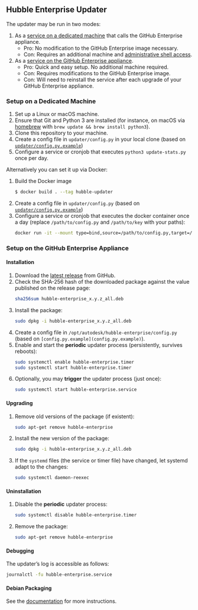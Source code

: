 ## Hubble Enterprise Updater

The updater may be run in two modes:

1. As a [service on a dedicated machine](README.md#setup-on-a-dedicated-machine) that calls the GitHub Enterprise appliance.
	* Pro: No modification to the GitHub Enterprise image necessary.
	* Con: Requires an additional machine and [administrative shell access](https://help.github.com/enterprise/2.11/admin/guides/installation/administrative-shell-ssh-access/).
1. As a [service on the GitHub Enterprise appliance](README.md#setup-on-the-github-enterprise-appliance).
	* Pro: Quick and easy setup. No additional machine required.
	* Con: Requires modifications to the GitHub Enterprise image.
	* Con: Will need to reinstall the service after each upgrade of your GitHub Enterprise appliance.

### Setup on a Dedicated Machine

1. Set up a Linux or macOS machine.
1. Ensure that Git and Python 3 are installed (for instance, on macOS via [homebrew](https://brew.sh/) with `brew update && brew install python3`).
1. Clone this repository to your machine.
1. Create a config file in `updater/config.py` in your local clone (based on [`updater/config.py.example`](config.py.example))
1. Configure a service or cronjob that executes `python3 update-stats.py` once per day.

Alternatively you can set it up via Docker:
1. Build the Docker image
    ```sh
    $ docker build . --tag hubble-updater
    ```
1. Create a config file in `updater/config.py` (based on [`updater/config.py.example`](config.py.example))
1. Configure a service or cronjob that executes the docker container once a day (replace `/path/to/config.py` and `/path/to/key` with your paths):
    ```sh
    docker run -it --mount type=bind,source=/path/to/config.py,target=/hubble-updater/config.py --mount type=bind,source=/path/to/key,target=/key hubble-updater
    ```
 
### Setup on the GitHub Enterprise Appliance

#### Installation

1. Download the [latest release](https://github.com/Autodesk/hubble/releases/latest) from GitHub.
1. Check the SHA-256 hash of the downloaded package against the value published on the release page:
	```sh
	sha256sum hubble-enterprise_x.y.z_all.deb
	```
1. Install the package:
	```sh
	sudo dpkg -i hubble-enterprise_x.y.z_all.deb
	```
1. Create a config file in `/opt/autodesk/hubble-enterprise/config.py` (based on `[config.py.example](config.py.example)`).
1. Enable and start the **periodic** updater process (persistently, survives reboots):
	```sh
	sudo systemctl enable hubble-enterprise.timer
	sudo systemctl start hubble-enterprise.timer
	```
1. Optionally, you may **trigger** the updater process (just once):
	```sh
	sudo systemctl start hubble-enterprise.service
	```

#### Upgrading

1. Remove old versions of the package (if existent):
	```sh
	sudo apt-get remove hubble-enterprise
	```
1. Install the new version of the package:
	```sh
	sudo dpkg -i hubble-enterprise_x.y.z_all.deb
	```
1. If the `systemd` files (the service or timer file) have changed, let systemd adapt to the changes:
	```sh
	sudo systemctl daemon-reexec
	```

#### Uninstallation

1. Disable the **periodic** updater process:
	```sh
	sudo systemctl disable hubble-enterprise.timer
	```
1. Remove the package:
	```sh
	sudo apt-get remove hubble-enterprise
	```

#### Debugging

The updater’s log is accessible as follows:
```sh
journalctl -fu hubble-enterprise.service
```

#### Debian Packaging

See the [documentation](packaging/debian) for more instructions.
